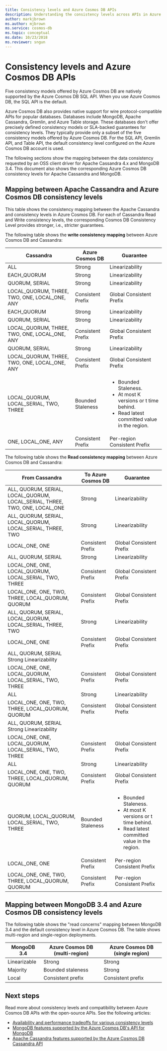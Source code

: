 ```yaml
---
title: Consistency levels and Azure Cosmos DB APIs
description: Understanding the consistency levels across APIs in Azure Cosmos DB.
author: markjbrown
ms.author: mjbrown
ms.service: cosmos-db
ms.topic: conceptual
ms.date: 10/23/2018
ms.reviewer: sngun
---
```


# Consistency levels and Azure Cosmos DB APIs

Five consistency models offered by Azure Cosmos DB are natively supported by the Azure Cosmos DB SQL API. When you use Azure Cosmos DB, the SQL API is the default. 

Azure Cosmos DB also provides native support for wire protocol-compatible APIs for popular databases. Databases include MongoDB, Apache Cassandra, Gremlin, and Azure Table storage. These databases don't offer precisely defined consistency models or SLA-backed guarantees for consistency levels. They typically provide only a subset of the five consistency models offered by Azure Cosmos DB. For the SQL API, Gremlin API, and Table API, the default consistency level configured on the Azure Cosmos DB account is used. 

The following sections show the mapping between the data consistency requested by an OSS client driver for Apache Cassandra 4.x and MongoDB 3.4. This document also shows the corresponding Azure Cosmos DB consistency levels for Apache Cassandra and MongoDB.

## <a id="cassandra-mapping"></a>Mapping between Apache Cassandra and Azure Cosmos DB consistency levels

This table shows the consistency mapping between the Apache Cassandra and consistency levels in Azure Cosmos DB. For each of Cassandra Read and Write consistency levels, the corresponding Cosmos DB Consistency Level provides stronger, i.e., stricter guarantees.

The following table shows the **write consistency mapping** between Azure Cosmos DB and Cassandra:

| Cassandra | Azure Cosmos DB | Guarantee |
| - | - | - |
|ALL|Strong	 | Linearizability |
| EACH_QUORUM	| Strong	| Linearizability |	
| QUORUM, SERIAL |	Strong |	Linearizability |
| LOCAL_QUORUM, THREE, TWO, ONE, LOCAL_ONE, ANY	| Consistent Prefix |Global Consistent Prefix |
| EACH_QUORUM	| Strong	| Linearizability |
| QUORUM, SERIAL |	Strong |	Linearizability |
| LOCAL_QUORUM, THREE, TWO, ONE, LOCAL_ONE, ANY	| Consistent Prefix | Global Consistent Prefix |
| QUORUM, SERIAL | Strong	| Linearizability |
| LOCAL_QUORUM, THREE, TWO, ONE, LOCAL_ONE, ANY	| Consistent Prefix | Global Consistent Prefix |
| LOCAL_QUORUM, LOCAL_SERIAL, TWO, THREE	| Bounded Staleness | <ul><li>Bounded Staleness.</li><li>At most K versions or t time behind.</li><li>Read latest committed value in the region.</li></ul> |
| ONE, LOCAL_ONE, ANY	| Consistent Prefix	| Per-region Consistent Prefix |

The following table shows the **Read consistency mapping** between Azure Cosmos DB and Cassandra:

| From Cassandra | To Azure Cosmos DB | Guarantee |
| - | - | - |
| ALL, QUORUM, SERIAL, LOCAL_QUORUM, LOCAL_SERIAL, THREE, TWO, ONE, LOCAL_ONE | Strong	| Linearizability|
| ALL, QUORUM, SERIAL, LOCAL_QUORUM, LOCAL_SERIAL, THREE, TWO	|Strong |	Linearizability |
|LOCAL_ONE, ONE	| Consistent Prefix	| Global Consistent Prefix |
| ALL, QUORUM, SERIAL	| Strong	| Linearizability |
| LOCAL_ONE, ONE, LOCAL_QUORUM, LOCAL_SERIAL, TWO, THREE |	Consistent Prefix	| Global Consistent Prefix |
| LOCAL_ONE, ONE, TWO, THREE, LOCAL_QUORUM, QUORUM |	Consistent Prefix	| Global Consistent Prefix |
| ALL, QUORUM, SERIAL, LOCAL_QUORUM, LOCAL_SERIAL, THREE, TWO	|Strong |	Linearizability |
| LOCAL_ONE, ONE	| Consistent Prefix	| Global Consistent Prefix|
| ALL, QUORUM, SERIAL	Strong	Linearizability
LOCAL_ONE, ONE, LOCAL_QUORUM, LOCAL_SERIAL, TWO, THREE	|Consistent Prefix	| Global Consistent Prefix |
|ALL	|Strong	|Linearizability |
| LOCAL_ONE, ONE, TWO, THREE, LOCAL_QUORUM, QUORUM	|Consistent Prefix	|Global Consistent Prefix|
|ALL, QUORUM, SERIAL	Strong	Linearizability
LOCAL_ONE, ONE, LOCAL_QUORUM, LOCAL_SERIAL, TWO, THREE	|Consistent Prefix	|Global Consistent Prefix |
|ALL	|Strong	| Linearizability |
| LOCAL_ONE, ONE, TWO, THREE, LOCAL_QUORUM, QUORUM	| Consistent Prefix	| Global Consistent Prefix |
| QUORUM, LOCAL_QUORUM, LOCAL_SERIAL, TWO, THREE |	Bounded Staleness	| <ul><li>Bounded Staleness.</li><li>At most K versions or t time behind. </li><li>Read latest committed value in the region.</li></ul>
| LOCAL_ONE, ONE |Consistent Prefix	| Per-region Consistent Prefix |
| LOCAL_ONE, ONE, TWO, THREE, LOCAL_QUORUM, QUORUM	| Consistent Prefix	| Per-region Consistent Prefix |


## <a id="mongo-mapping"></a>Mapping between MongoDB 3.4 and Azure Cosmos DB consistency levels

The following table shows the "read concerns" mapping between MongoDB 3.4 and the default consistency level in Azure Cosmos DB. The table shows multi-region and single-region deployments.

| **MongoDB 3.4** | **Azure Cosmos DB (multi-region)** | **Azure Cosmos DB (single region)** |
| - | - | - |
| Linearizable | Strong | Strong |
| Majority | Bounded staleness | Strong |
| Local | Consistent prefix | Consistent prefix |

## Next steps

Read more about consistency levels and compatibility between Azure Cosmos DB APIs with the open-source APIs. See the following articles:

* [Availability and performance tradeoffs for various consistency levels](consistency-levels-tradeoffs.md)
* [MongoDB features supported by the Azure Cosmos DB's API for MongoDB](mongodb-feature-support.md)
* [Apache Cassandra features supported by the Azure Cosmos DB Cassandra API](cassandra-support.md)